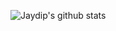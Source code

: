 ![Jaydip's github stats](https://github-readme-stats.vercel.app/api?username=killaboi&theme=dark&show_icons=true)
